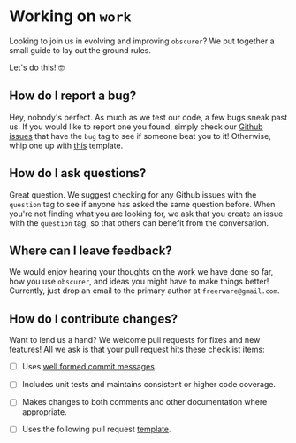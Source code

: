# Working on `work`

Looking to join us in evolving and improving `obscurer`? We put together a
small guide to lay out the ground rules.

Let's do this! 🤓

## How do I report a bug?

Hey, nobody's perfect. As much as we test our code, a few bugs sneak past us.
If you would like to report one you found, simply check our
[Github issues](https://github.com/freerware/work/issues) that have the `bug`
tag to see if someone beat you to it! Otherwise, whip one up with
[this](https://github.com/freerware/obscurer/issues/new?assignees=fr33r&labels=bug&template=bug_report.md)
template.

## How do I ask questions?

Great question. We suggest checking for any Github issues with the `question`
tag to see if anyone has asked the same question before. When you're not
finding what you are looking for, we ask that you create an issue with the
`question` tag, so that others can benefit from the conversation.

## Where can I leave feedback?

We would enjoy hearing your thoughts on the work we have done so far, how you
use `obscurer`, and ideas you might have to make things better! Currently,
just drop an email to the primary author at `freerware@gmail.com`.

## How do I contribute changes?

Want to lend us a hand? We welcome pull requests for fixes and new features!
All we ask is that your pull request hits these checklist items:

- [ ] Uses [well formed commit messages](https://tbaggery.com/2008/04/19/a-note-about-git-commit-messages.html).
- [ ] Includes unit tests and maintains consistent or higher code coverage.
- [ ] Makes changes to both comments and other documentation where appropriate.
- [ ] Uses the following pull request [template](https://github.com/freerware/obscurer/blob/master/.github/pull_request_template.md).

